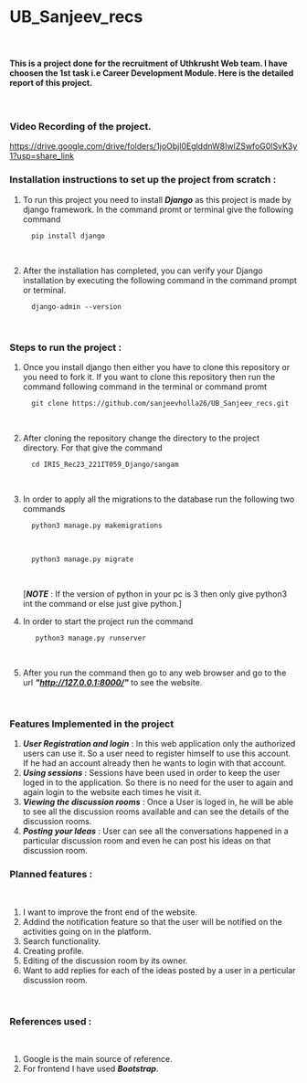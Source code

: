 # UB_Sanjeev_recs
<br>

#### This is a project done for the recruitment of Uthkrusht Web team. I have choosen the 1st task i.e Career Development Module. Here is the detailed report of this project.
<br>

### Video Recording of the project.
https://drive.google.com/drive/folders/1joObjl0EglddnW8IwlZSwfoG0lSvK3y1?usp=share_link
<br>

### Installation instructions to set up the project from scratch :

1. To run this project you need to install ***Django*** as this project is made by django framework.
   In the command promt or terminal give the following command 
   <br>
   
         pip install django
      
   <br>
2. After the installation has completed, you can verify your Django installation by executing the following command in the    command prompt or terminal.
   <br>
   
         django-admin --version
      
   <br>


### Steps to run the project :
1. Once you install django then either you have to clone this repository or you need to fork it. If you want to clone this repository then run the command following command in the terminal or command promt
   <br>

         git clone https://github.com/sanjeevholla26/UB_Sanjeev_recs.git

   <br>

2. After cloning the repository change the directory to the project directory. For that give the command 
   <br>
   
         cd IRIS_Rec23_221IT059_Django/sangam
      
   <br>
   
3. In order to apply all the migrations to the database run the following two commands
   <br>

         python3 manage.py makemigrations
   
   <br>
  
         python3 manage.py migrate
   
   <br>
   
   [***NOTE*** : If the version of python in your pc is 3 then only give python3 int the command or else just give python.]
   <br>
   
4. In order to start the project run the command 
   <br>

          python3 manage.py runserver
    
   <br>
5. After you run the command then go to any web browser and go to the url ***"http://127.0.0.1:8000/"*** to see the website. 

<br>

   ### Features Implemented in the project 
   

1. ***User Registration and login*** : In this web application only the authorized users can use it. So a user need to register himself to use this account. If he had an account already then he wants to login with that account.
2. ***Using sessions*** : Sessions have been used in order to keep the user loged in to the application. So there is no need for the user to again and again login to the website each times he visit it.
3. ***Viewing the discussion rooms*** : Once a User is loged in, he will be able to see all the discussion rooms available and can see the details of the discussion rooms.
4. ***Posting your Ideas*** : User can see all the conversations happened in a particular discussion room and even he can post his ideas on that discussion room.

### Planned features :
<br>

1. I want to improve the front end of the website.
2. Addind the notification feature so that the user will be notified on the activities going on in the platform.
3. Search functionality.
4. Creating profile.
5. Editing of the discussion room by its owner.
6. Want to add replies for each of the ideas posted by a user in a perticular discussion room.
<br>

### References used :
<br>

1. Google is the main source of reference.
2. For frontend I have used ***Bootstrap***.

